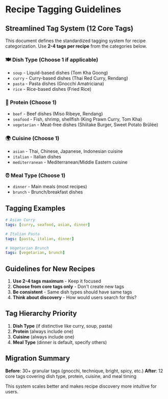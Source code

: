 # Recipe Tagging Guidelines

## Streamlined Tag System (12 Core Tags)

This document defines the standardized tagging system for recipe categorization. Use **2-4 tags per recipe** from the categories below.

### 🍽️ **Dish Type** (Choose 1 if applicable)
- `soup` - Liquid-based dishes (Tom Kha Goong)
- `curry` - Curry-based dishes (Thai Red Curry, Rendang)
- `pasta` - Pasta dishes (Gnocchi Amatriciana)
- `rice` - Rice-based dishes (Fried Rice)

### 🥩 **Protein** (Choose 1)
- `beef` - Beef dishes (Miso Ribeye, Rendang)
- `seafood` - Fish, shrimp, shellfish (King Prawn Curry, Tom Kha)
- `vegetarian` - Meat-free dishes (Shiitake Burger, Sweet Potato Brûlée)

### 🌍 **Cuisine** (Choose 1)
- `asian` - Thai, Chinese, Japanese, Indonesian cuisine
- `italian` - Italian dishes
- `mediterranean` - Mediterranean/Middle Eastern cuisine

### ⏰ **Meal Type** (Choose 1)
- `dinner` - Main meals (most recipes)
- `brunch` - Brunch/breakfast dishes

## Tagging Examples

```yaml
# Asian Curry
tags: [curry, seafood, asian, dinner]

# Italian Pasta  
tags: [pasta, italian, dinner]

# Vegetarian Brunch
tags: [vegetarian, brunch]
```

## Guidelines for New Recipes

1. **Use 2-4 tags maximum** - Keep it focused
2. **Choose from core tags only** - Don't create new tags
3. **Be consistent** - Same dish types should have same tags
4. **Think about discovery** - How would users search for this?

## Tag Hierarchy Priority

1. **Dish Type** (if distinctive like curry, soup, pasta)
2. **Protein** (always include one)
3. **Cuisine** (always include one)  
4. **Meal Type** (dinner is default, specify others)

## Migration Summary

**Before**: 30+ granular tags (gnocchi, technique, bright, spicy, etc.)
**After**: 12 core tags covering dish type, protein, cuisine, and meal timing

This system scales better and makes recipe discovery more intuitive for users.
